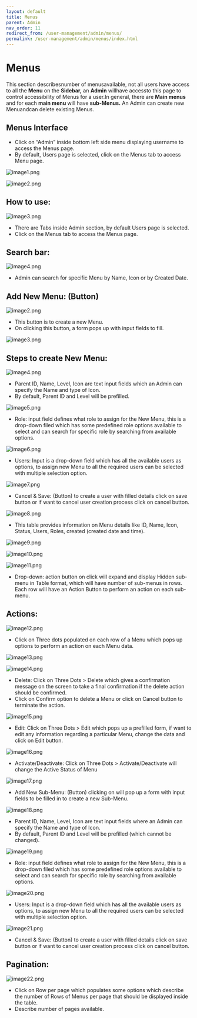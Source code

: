 ```yaml
---
layout: default
title: Menus
parent: Admin
nav_order: 11
redirect_from: /user-management/admin/menus/
permalink: /user-management/admin/menus/index.html
---
```



# Menus

This section describesnumber of menusavailable, not all users have access to all the **Menu** on the **Sidebar,** an **Admin** willhave accessto this page to control accessibility of Menus for a user.In general, there are **Main menus** and for each **main menu** will have **sub-Menus.** An Admin can create new Menuandcan delete existing Menus.



##  Menus Interface

-  Click on “Admin” inside bottom left side menu displaying username to access the Menus page.
- By default, Users page is selected, click on the Menus tab to access Menu page.

![image1.png]({{site.baseurl}}/images/admin-menu/image1.png)

![image2.png]({{site.baseurl}}/images/admin-menu/image2.png)



##  How to use:


![image3.png]({{site.baseurl}}/images/admin-menu/image3.png)





- There are Tabs inside Admin section, by default Users page is selected.
- Click on the Menus tab to access the Menus page.




## Search bar:


![image4.png]({{site.baseurl}}/images/admin-menu/image4.png)



- Admin can search for specific Menu by Name, Icon or by Created Date.




## Add New Menu: (Button)


![image2.png]({{site.baseurl}}/images/admin-menu/image5.png)



- This button is to create a new Menu.
- On clicking this button, a form pops up with input fields to fill.


![image3.png]({{site.baseurl}}/images/admin-menu/image6.png)






## Steps to create New Menu:


![image4.png]({{site.baseurl}}/images/admin-menu/image7.png)



- Parent ID, Name, Level, Icon are text input fields which an Admin can specify the Name and type of Icon.
- By default, Parent ID and Level will be prefilled.


![image5.png]({{site.baseurl}}/images/admin-menu/image8.png)




- Role: input field defines what role to assign for the New Menu, this is a drop-down filed which has some predefined role options available to select and can search for specific role by searching from available options.


![image6.png]({{site.baseurl}}/images/admin-menu/image9.png)




- Users: Input is a drop-down field which has all the available users as options, to assign new Menu to all the required users can be selected with multiple selection option.


![image7.png]({{site.baseurl}}/images/admin-menu/image10.png)




- Cancel & Save: (Button) to create a user with filled details click on save button or if want to cancel user creation process click on cancel button.

![image8.png]({{site.baseurl}}/images/admin-menu/image8.png)





- This table provides information on Menu details like ID, Name, Icon, Status, Users, Roles, created (created date and time).

![image9.png]({{site.baseurl}}/images/admin-menu/image9.png)

![image10.png]({{site.baseurl}}/images/admin-menu/image10.png)

![image11.png]({{site.baseurl}}/images/admin-menu/image11.png)





- Drop-down: action button on click will expand and display Hidden sub-menu in Table format, which will have number of sub-menus in rows. Each row will have an Action Button to perform an action on each sub-menu.


## Actions:

![image12.png]({{site.baseurl}}/images/admin-menu/image12.png)


- Click on Three dots populated on each row of a Menu which pops up options to perform an action on each Menu data.

![image13.png]({{site.baseurl}}/images/admin-menu/image13.png)

![image14.png]({{site.baseurl}}/images/admin-menu/image14.png)





- Delete: Click on Three Dots > Delete which gives a confirmation message on the screen to take a final confirmation if the delete action should be confirmed.
- Click on Confirm option to delete a Menu or click on Cancel button to terminate the action.

![image15.png]({{site.baseurl}}/images/admin-menu/image15.png)



- Edit: Click on Three Dots > Edit which pops up a prefilled form, if want to edit any information regarding a particular Menu, change the data and click on Edit button.


![image16.png]({{site.baseurl}}/images/admin-menu/image16.png)




- Activate/Deactivate: Click on Three Dots > Activate/Deactivate will change the Active Status of Menu

![image17.png]({{site.baseurl}}/images/admin-menu/image17.png)





- Add New Sub-Menu: (Button) clicking on will pop up a form with input fields to be filled in to create a new Sub-Menu.

![image18.png]({{site.baseurl}}/images/admin-menu/image18.png)



- Parent ID, Name, Level, Icon are text input fields where an Admin can specify the Name and type of Icon.
- By default, Parent ID and Level will be prefilled (which cannot be changed).


![image19.png]({{site.baseurl}}/images/admin-menu/image19.png)




- Role: input field defines what role to assign for the New Menu, this is a drop-down filed which has some predefined role options available to select and can search for specific role by searching from available options.

![image20.png]({{site.baseurl}}/images/admin-menu/image20.png)





- Users: Input is a drop-down field which has all the available users as options, to assign new Menu to all the required users can be selected with multiple selection option.

![image21.png]({{site.baseurl}}/images/admin-menu/image21.png)





- Cancel & Save: (Button) to create a user with filled details click on save button or if want to cancel user creation process click on cancel button.




## Pagination:

![image22.png]({{site.baseurl}}/images/admin-menu/image22.png)


- Click on Row per page which populates some options which describe the number of Rows of Menus per page that should be displayed inside the table.
- Describe number of pages available.






